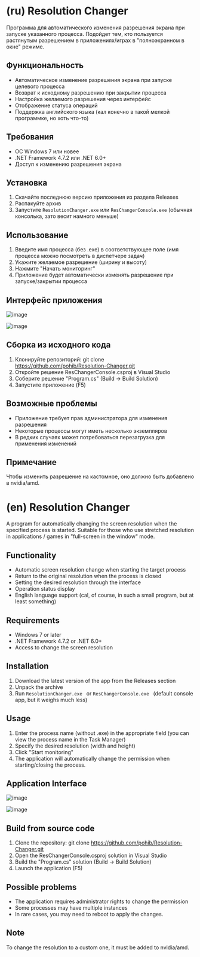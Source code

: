 # (ru) Resolution Changer

Программа для автоматического изменения разрешения экрана при запуске указанного процесса. Подойдет тем, кто пользуется растянутым разрешением в приложениях/играх в "полноэкранном в окне" режиме.

## Функциональность

- Автоматическое изменение разрешения экрана при запуске целевого процесса
- Возврат к исходному разрешению при закрытии процесса
- Настройка желаемого разрешения через интерфейс
- Отображение статуса операций
- Поддержка английского языка (кал конечно в такой мелкой программке, но хоть что-то)

## Требования

- ОС Windows 7 или новее
- .NET Framework 4.7.2 или .NET 6.0+
- Доступ к изменению разрешения экрана

## Установка

1. Скачайте последнюю версию приложения из раздела Releases
2. Распакуйте архив
3. Запустите `ResolutionChanger.exe` или `ResChangerConsole.exe` (обычная консолька, зато весит намного меньше)

## Использование

1. Введите имя процесса (без .exe) в соответствующее поле (имя процесса можно посмотреть в диспетчере задач)
2. Укажите желаемое разрешение (ширину и высоту)
3. Нажмите "Начать мониторинг"
4. Приложение будет автоматически изменять разрешение при запуске/закрытии процесса

## Интерфейс приложения

![image](https://github.com/user-attachments/assets/1e936af6-cc51-4412-9cec-68459ddf7e94)

![image](https://github.com/user-attachments/assets/6383e586-db73-49c3-a858-5af96887fab5)


## Сборка из исходного кода

1. Клонируйте репозиторий: git clone https://github.com/pohib/Resolution-Changer.git
2. Откройте решение ResChangerConsole.csproj в Visual Studio
3. Соберите решение "Program.cs" (Build → Build Solution)
4. Запустите приложение (F5)

## Возможные проблемы

- Приложение требует прав администратора для изменения разрешения
- Некоторые процессы могут иметь несколько экземпляров
- В редких случаях может потребоваться перезагрузка для применения изменений

## Примечание
Чтобы изменить разрешение на кастомное, оно должно быть добавлено в nvidia/amd.

 





# (en) Resolution Changer

A program for automatically changing the screen resolution when the specified process is started. Suitable for those who use stretched resolution in applications / games in "full-screen in the window" mode.

## Functionality

- Automatic screen resolution change when starting the target process
- Return to the original resolution when the process is closed
- Setting the desired resolution through the interface
- Operation status display
- English language support (cal, of course, in such a small program, but at least something)

## Requirements

- Windows 7 or later
- .NET Framework 4.7.2 or .NET 6.0+
- Access to change the screen resolution

## Installation

1. Download the latest version of the app from the Releases section
2. Unpack the archive
3. Run `ResolutionChanger.exe ` or `ResChangerConsole.exe ` (default console app, but it weighs much less)

## Usage

1. Enter the process name (without .exe) in the appropriate field (you can view the process name in the Task Manager)
2. Specify the desired resolution (width and height)
3. Click "Start monitoring"
4. The application will automatically change the permission when starting/closing the process.

## Application Interface

![image](https://github.com/user-attachments/assets/3c0f7a73-7d90-45ae-a99b-a6e0451abe37)

![image](https://github.com/user-attachments/assets/d56b0783-bd65-4078-bdbf-cc07559cb1ae)



## Build from source code

1. Clone the repository: git clone https://github.com/pohib/Resolution-Changer.git
2. Open the ResChangerConsole.csproj solution in Visual Studio
3. Build the "Program.cs" solution (Build → Build Solution)
4. Launch the application (F5)

## Possible problems

- The application requires administrator rights to change the permission
- Some processes may have multiple instances
- In rare cases, you may need to reboot to apply the changes.

## Note
To change the resolution to a custom one, it must be added to nvidia/amd.
